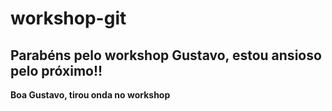 # workshop-git

## Parabéns pelo workshop Gustavo, estou ansioso pelo próximo!!

**Boa Gustavo, tirou onda no workshop**